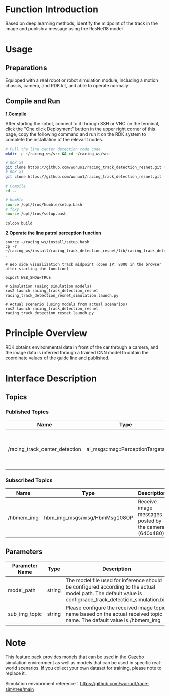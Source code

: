 # Function Introduction

Based on deep learning methods, identify the midpoint of the track in the image and publish a message using the ResNet18 model

# Usage

## Preparations

Equipped with a real robot or robot simulation module, including a motion chassis, camera, and RDK kit, and able to operate normally.

## Compile and Run

**1.Compile**

After starting the robot, connect to it through SSH or VNC on the terminal, click the "One click Deployment" button in the upper right corner of this page, copy the following command and run it on the RDK system to complete the installation of the relevant nodes.

```bash
# Pull the line center detection code code
mkdir -p ~/racing_ws/src && cd ~/racing_ws/src

# RDK X5
git clone https://github.com/wunuo1/racing_track_detection_resnet.git -b feature-x5
# RDK X3
git clone https://github.com/wunuo1/racing_track_detection_resnet.git -b feature-x3

# Compile
cd ..

# humble
source /opt/tros/humble/setup.bash
# foxy
source /opt/tros/setup.bash

colcon build
```

**2.Operate the line patrol perception function**

```shell
source ~/racing_ws/install/setup.bash
cp -r ~/racing_ws/install/racing_track_detection_resnet/lib/racing_track_detection_resnet/config/ .

# Web side visualization track midpoint (open IP: 8000 in the browser after starting the function)

export WEB_SHOW=TRUE

# Simulation (using simulation models)
ros2 launch racing_track_detection_resnet racing_track_detection_resnet_simulation.launch.py

# Actual scenario (using models from actual scenarios)
ros2 launch racing_track_detection_resnet racing_track_detection_resnet.launch.py
```


# Principle Overview

RDK obtains environmental data in front of the car through a camera, and the image data is inferred through a trained CNN model to obtain the coordinate values of the guide line and published.

# Interface Description

## Topics

### Published Topics

| Name                          | Type                        | Description                      |
| ----------------------------- | ------------------------------------------------------------ | ------------------------------------------------------ |
| /racing_track_center_detection                      | ai_msgs::msg::PerceptionTargets               | Publish the image coordinates of the midpoint of the track                 |

### Subscribed Topics
| Name                          | Type                       | Description                       |
| ----------------------------- | ------------------------------------------------------------ | ------------------------------------------------------ |
| /hbmem_img                     | hbm_img_msgs/msg/HbmMsg1080P                                    | Receive image messages posted by the camera (640x480)                   |

## Parameters

| Parameter Name        | Type        | Description   |
| --------------------- | ----------- | -------------------------------------------------------------------------------------------------- |
| model_path    | string | The model file used for inference should be configured according to the actual model path. The default value is config/race_track_detection_simulation.bin |
| sub_img_topic | string |  Please configure the received image topic name based on the actual received topic name. The default value is /hbmem_img |

# Note
This feature pack provides models that can be used in the Gazebo simulation environment as well as models that can be used in specific real-world scenarios. If you collect your own dataset for training, please note to replace it.

Simulation environment reference：https://github.com/wunuo1/race-sim/tree/main
